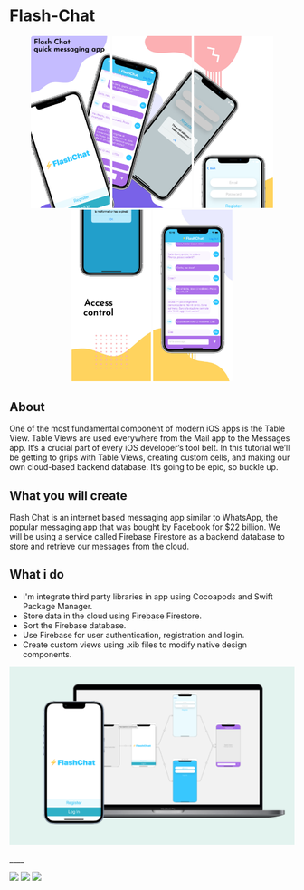 # Flash-Chat

<p align="center">
<img src="https://github.com/Bokhulenkov/Flash-Chat/blob/main/Images/image1.png" width="140" /> 
<img src="https://github.com/Bokhulenkov/Flash-Chat/blob/main/Images/image2.png" width="140" />  
<img src="https://github.com/Bokhulenkov/Flash-Chat/blob/main/Images/image3.png" width="140" /> 
<img src="https://github.com/Bokhulenkov/Flash-Chat/blob/main/Images/image4.png" width="140" /> 
<img src="https://github.com/Bokhulenkov/Flash-Chat/blob/main/Images/image5.png" width="140" /> 
</p>

## About

One of the most fundamental component of modern iOS apps is the Table View. Table Views are used everywhere from the Mail app to the Messages app. It’s a crucial part of every iOS developer’s tool belt. In this tutorial we’ll be getting to grips with Table Views, creating custom cells, and making our own cloud-based backend database. It’s going to be epic, so buckle up.

## What you will create

Flash Chat is an internet based messaging app similar to WhatsApp, the popular messaging app that was bought by Facebook for $22 billion. We will be using a service called Firebase Firestore as a backend database to store and retrieve our messages from the cloud. 

## What i do

* I'm integrate third party libraries in app using Cocoapods and Swift Package Manager.
* Store data in the cloud using Firebase Firestore.
* Sort the Firebase database.
* Use Firebase for user authentication, registration and login.
* Create custom views using .xib files to modify native design components.

<p align="center">
<img src="https://github.com/Bokhulenkov/Flash-Chat/blob/main/Images/image6.png" width="1200" /> 
</p>
____
<p align="left">
<img src="https://img.shields.io/badge/Xcode_14.2%20-blue%20?label=Swift&color=blue" />
<img src="https://img.shields.io/badge/13-brightgreen%20?style=flat&label=iOS&labelColor=orange" />
<img src="https://img.shields.io/badge/UIKit-violet?style=flat" />
</p>
